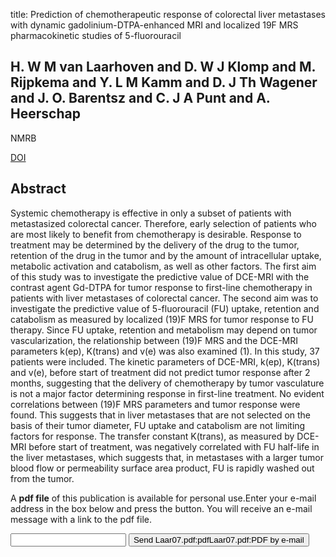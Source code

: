 title: Prediction of chemotherapeutic response of colorectal liver metastases with dynamic gadolinium-DTPA-enhanced MRI and localized 19F MRS pharmacokinetic studies of 5-fluorouracil

## H. W M van Laarhoven and D. W J Klomp and M. Rijpkema and Y. L M Kamm and D. J Th Wagener and J. O. Barentsz and C. J A Punt and A. Heerschap
NMRB

<a href="https://doi.org/10.1002/nbm.1098">DOI</a>

## Abstract
Systemic chemotherapy is effective in only a subset of patients with metastasized colorectal cancer. Therefore, early selection of patients who are most likely to benefit from chemotherapy is desirable. Response to treatment may be determined by the delivery of the drug to the tumor, retention of the drug in the tumor and by the amount of intracellular uptake, metabolic activation and catabolism, as well as other factors. The first aim of this study was to investigate the predictive value of DCE-MRI with the contrast agent Gd-DTPA for tumor response to first-line chemotherapy in patients with liver metastases of colorectal cancer. The second aim was to investigate the predictive value of 5-fluorouracil (FU) uptake, retention and catabolism as measured by localized (19)F MRS for tumor response to FU therapy. Since FU uptake, retention and metabolism may depend on tumor vascularization, the relationship between (19)F MRS and the DCE-MRI parameters k(ep), K(trans) and v(e) was also examined (1). In this study, 37 patients were included. The kinetic parameters of DCE-MRI, k(ep), K(trans) and v(e), before start of treatment did not predict tumor response after 2 months, suggesting that the delivery of chemotherapy by tumor vasculature is not a major factor determining response in first-line treatment. No evident correlations between (19)F MRS parameters and tumor response were found. This suggests that in liver metastases that are not selected on the basis of their tumor diameter, FU uptake and catabolism are not limiting factors for response. The transfer constant K(trans), as measured by DCE-MRI before start of treatment, was negatively correlated with FU half-life in the liver metastases, which suggests that, in metastases with a larger tumor blood flow or permeability surface area product, FU is rapidly washed out from the tumor.

A <b>pdf file</b> of this publication is available for personal use.Enter your e-mail address in the box below and press the button. You will receive an e-mail message with a link to the pdf file.
<form action="sender.php">  <input type="text" name="email">  <input type="submit" value="Send Laar07.pdf:pdfLaar07.pdf:PDF by e-mail"></form>